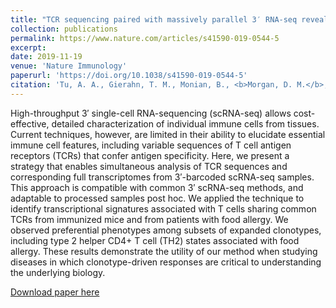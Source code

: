 ```yaml
---
title: "TCR sequencing paired with massively parallel 3′ RNA-seq reveals clonotypic T cell signatures"
collection: publications
permalink: https://www.nature.com/articles/s41590-019-0544-5
excerpt: 
date: 2019-11-19
venue: 'Nature Immunology'
paperurl: 'https://doi.org/10.1038/s41590-019-0544-5'
citation: 'Tu, A. A., Gierahn, T. M., Monian, B., <b>Morgan, D. M.</b>, Mehta, N. K., Ruiter, B., Shreffler, W. G., Shalek, A. K., Love, J. C. (2019). &quot;TCR sequencing paired with massively parallel 3′ RNA-seq reveals clonotypic T cell signatures.&quot; <i>Nature Immunology</i>.<b> 20 </b>1692-1699 (2019).'
---
```

High-throughput 3′ single-cell RNA-sequencing (scRNA-seq) allows cost-effective, detailed characterization of individual immune cells from tissues. Current techniques, however, are limited in their ability to elucidate essential immune cell features, including variable sequences of T cell antigen receptors (TCRs) that confer antigen specificity. Here, we present a strategy that enables simultaneous analysis of TCR sequences and corresponding full transcriptomes from 3′-barcoded scRNA-seq samples. This approach is compatible with common 3′ scRNA-seq methods, and adaptable to processed samples post hoc. We applied the technique to identify transcriptional signatures associated with T cells sharing common TCRs from immunized mice and from patients with food allergy. We observed preferential phenotypes among subsets of expanded clonotypes, including type 2 helper CD4+ T cell (TH2) states associated with food allergy. These results demonstrate the utility of our method when studying diseases in which clonotype-driven responses are critical to understanding the underlying biology.

[Download paper here](http://duncanmorgan.github.io/files/NatImmunol2019.pdf)

